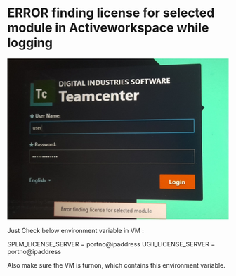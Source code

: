 # ERROR finding license for selected module in Activeworkspace while logging

![Error while logging in ActiveWorkspace](../images/20241225_114227.jpg)

Just Check below environment variable in VM :

SPLM_LICENSE_SERVER = portno@ipaddress
UGII_LICENSE_SERVER = portno@ipaddress

Also make sure the VM is turnon, which contains this environment variable.
